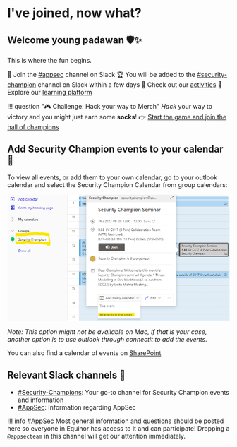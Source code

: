 # I've joined, now what?

## Welcome young padawan 🛡️✨

This is where the fun begins.

💬 Join the [#appsec](https://equinor.slack.com/archives/CMM6FSW5V) channel on Slack
🏆 You will be added to the [#security-champion](https://equinor.slack.com/archives/C036HGPBJ04) channel on Slack within a few days
🌟 Check out our [activities](./2-security_champion_activities.md)
🚀 Explore our [learning platform](./4-learning-platform.md)

!!! question "🎮 Challenge: Hack your way to Merch"
    _Hack_ your way to victory and you might just earn some **socks**!
    👉 [Start the game and join the hall of champions](https://forms.microsoft.com/r/cLRPzRtPGQ)

## Add Security Champion events to your calendar 📅

To view all events, or add them to your own calendar, go to your outlook calendar and select the Security Champion Calendar from group calendars:

![Security Champion Calendar](./add_SecurityChampions_calendar.png)

_Note: This option might not be available on Mac, if that is your case, another option is to use outlook through connectit to add the events._

You can also find a calendar of events on [SharePoint](https://statoilsrm.sharepoint.com/sites/securitychampion9)

## Relevant Slack channels 🔗

- [#Security-Champions](https://equinor.slack.com/archives/C036HGPBJ04): Your go-to channel for Security Champion events and information
- [#AppSec](https://equinor.slack.com/archives/CMM6FSW5V): Information regarding AppSec

!!! info
    [#AppSec](https://equinor.slack.com/archives/CMM6FSW5V) Most general information and questions should be posted here so everyone in Equinor has access to it and can participate! Dropping a ```@appsecteam``` in this channel will get our attention immediately.

